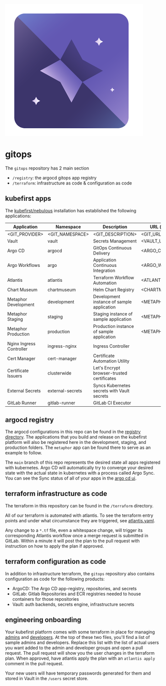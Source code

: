 ![](logo.png)

# gitops

The `gitops` repository has 2 main section

- `/registry`: the argocd gitops app registry 
- `/terraform`: infrastructure as code & configuration as code

## kubefirst apps

The [kubefirst/nebulous](https://hub.docker.com/repository/docker/kubefirst/nebulous) installation has established the following applications:

| Application              | Namespace        | Description                                 | URL (where applicable)                              |
|--------------------------|------------------|---------------------------------------------|-----------------------------------------------------|
| <GIT_PROVIDER>           | <GIT_NAMESPACE>  | <GIT_DESCRIPTION>                           | <GIT_URL>                                           |
| Vault                    | vault            | Secrets Management                          | <VAULT_URL>                                         |
| Argo CD                  | argocd           | GitOps Continuous Delivery                  | <ARGO_CD_URL>                                       |
| Argo Workflows           | argo             | Application Continuous Integration          | <ARGO_WORKFLOWS_URL>                                |
| Atlantis                 | atlantis         | Terraform Workflow Automation               | <ATLANTIS_URL>                                      |
| Chart Museum             | chartmuseum      | Helm Chart Registry                         | <CHARTMUSEUM_URL>                                   |
| Metaphor Development     | development      | Development instance of sample application  | <METAPHOR_FRONT_DEV>                                |
| Metaphor Staging         | staging          | Staging instance of sample application      | <METAPHOR_FRONT_STAGING>                            |
| Metaphor Production      | production       | Production instance of sample application   | <METAPHOR_FRONT_PROD>                               |
| Nginx Ingress Controller | ingress-nginx    | Ingress Controller                          |                                                     |
| Cert Manager             | cert-manager     | Certificate Automation Utility              |                                                     |
| Certificate Issuers      | clusterwide      | Let's Encrypt browser-trusted certificates  |                                                     |
| External Secrets         | external-secrets | Syncs Kubernetes secrets with Vault secrets |                                                     |
| GitLab Runner            | gitlab-runner    | GitLab CI Executor                          |                                                     |

## argocd registry

The argocd configurations in this repo can be found in the [registry directory](./registry). The applications that you build and release on the kubefirst platform will also be registered here in the development, staging, and production folders. The `metaphor` app can be found there to serve as an example to follow.

The `main` branch of this repo represents the desired state all apps registered with kubernetes. Argo CD will automatically try to converge your desired state with the actual state in kubernetes with a process called Argo Sync. You can see the Sync status of all of your apps in the [argo cd ui](<ARGO_WORKFLOWS_URL>).

## terraform infrastructure as code

The terraform in this repository can be found in the `/terraform` directory. 

All of our terraform is automated with atlantis. To see the terraform entry points and under what circumstance they are triggered, see [atlantis.yaml](./atlantis.yaml).

Any change to a `*.tf` file, even a whitespace change, will trigger its corresponding Atlantis workflow once a merge request is submitted in GitLab. Within a minute it will post the plan to the pull request with instruction on how to apply the plan if approved.

## terraform configuration as code

In addition to infrastructure terraform, the `gitops` repository also contains configuration as code for the following products:
- ArgoCD: The Argo CD app-registry, repositories, and secrets
- GitLab: Gitlab Repositories and ECR registries needed to house containers for those repositories
- Vault: auth backends, secrets engine, infrastructure secrets

## engineering onboarding

Your kubefirst platform comes with some terraform in place for managing [admins](./terraform/users/admins-github.tf) and [developers](./terraform/users/developers-github.tf). At the top of these two files, you'll find a list of sample admins and developers. Replace this list with the list of actual users you want added to the admin and developer groups and open a pull request. The pull request will show you the user changes in the terraform plan. When approved, have atlantis apply the plan with an `atlantis apply` comment in the pull request.

Your new users will have temporary passwords generated for them and stored in Vault in the `/users` secret store.

